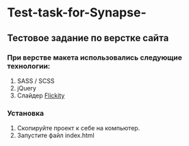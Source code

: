 # Test-task-for-Synapse-
## Тестовое задание по верстке сайта

### При верстве макета использовались следующие технологии:

1. SASS / SCSS
2. jQuery 
3. Слайдер [Flickity](https://flickity.metafizzy.co/)

### Установка
1. Скопируйте проект к себе на компьютер.
2. Запустите файл index.html

